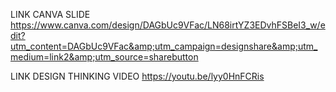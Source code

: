 LINK CANVA SLIDE
https://www.canva.com/design/DAGbUc9VFac/LN68irtYZ3EDvhFSBeI3_w/edit?utm_content=DAGbUc9VFac&amp;utm_campaign=designshare&amp;utm_medium=link2&amp;utm_source=sharebutton

LINK DESIGN THINKING VIDEO 
https://youtu.be/lyy0HnFCRis